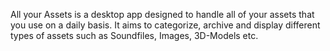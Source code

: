 All your Assets is a desktop app designed to handle all of your assets that you use on a daily basis.
It aims to categorize, archive and display different types of assets such as Soundfiles, Images, 3D-Models etc.
